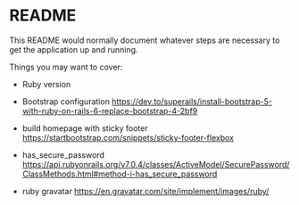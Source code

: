 # README

This README would normally document whatever steps are necessary to get the
application up and running.

Things you may want to cover:

* Ruby version

* Bootstrap configuration
https://dev.to/superails/install-bootstrap-5-with-ruby-on-rails-6-replace-bootstrap-4-2bf9

* build homepage with sticky footer
https://startbootstrap.com/snippets/sticky-footer-flexbox

* has_secure_password
https://api.rubyonrails.org/v7.0.4/classes/ActiveModel/SecurePassword/ClassMethods.html#method-i-has_secure_password

* ruby gravatar
https://en.gravatar.com/site/implement/images/ruby/